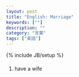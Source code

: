 ```yaml
---
layout: post
title: "English: Marriage"
keywords: [""]
description: ""
category: "言葉"
tags: ["英語"]
---
```

{% include JB/setup %}

####
1. have a wife

